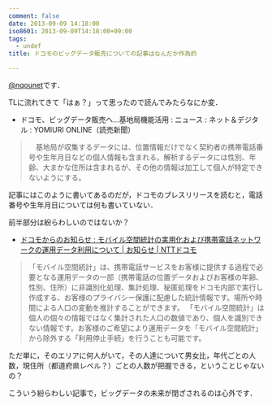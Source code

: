 ```yaml
---
comment: false
date: 2013-09-09 14:18:00
iso8601: 2013-09-09T14:18:00+09:00
tags:
  - undef
title: ドコモのビッグデータ販売についての記事はなんだか作為的

---
```


<p><a href="https://twitter.com/nqounet">@nqounet</a>です．</p>

<p>TLに流れてきて「はぁ？」って思ったので読んでみたらなにか変．</p>

<ul><li>ドコモ、ビッグデータ販売へ…基地局機能活用 : ニュース : ネット＆デジタル : YOMIURI ONLINE（読売新聞）</li></ul>

<blockquote><p>　基地局が収集するデータには、位置情報だけでなく契約者の携帯電話番号や生年月日などの個人情報も含まれる。解析するデータには性別、年齢、大まかな住所は含まれるが、その他の情報は加工して個人が特定できないようにする。</p></blockquote>

<p>記事にはこのように書いてあるのだが，ドコモのプレスリリースを読むと，電話番号や生年月日については何も書いていない．</p>

<p>前半部分は紛らわしいのではないか？</p>

<ul><li><a href="https://www.nttdocomo.co.jp/info/notice/page/130906_00.html">ドコモからのお知らせ : モバイル空間統計の実用化および携帯電話ネットワークの運用データ利用について | お知らせ | NTTドコモ</a></li></ul>

<blockquote><p>「モバイル空間統計」は、携帯電話サービスをお客様に提供する過程で必要となる運用データの一部（携帯電話の位置データおよびお客様の年齢、性別、住所）に非識別化処理、集計処理、秘匿処理をドコモ内部で実行し作成する、お客様のプライバシー保護に配慮した統計情報です。場所や時間による人口の変動を推計することができます。 「モバイル空間統計」は個人の個々の情報ではなく集計された人口の数値であり、個人を識別できない情報です。お客様のご希望により運用データを「モバイル空間統計」から除外する「利用停止手続」を行うことも可能です。</p></blockquote>

<p>ただ単に，そのエリアに何人がいて，その人達について男女比，年代ごとの人数，現住所（都道府県レベル？）ごとの人数が把握できる，ということじゃないの？</p>

<p>こういう紛らわしい記事で，ビッグデータの未来が閉ざされるのは心外です．</p>
    	